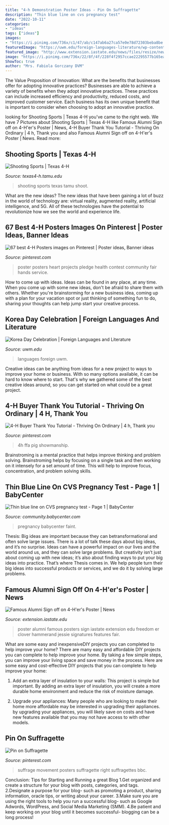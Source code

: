 ```yaml
---
title: "4-h Demonstration Poster Ideas - Pin On Suffragette"
description: "Thin blue line on cvs pregnancy test"
date: "2022-10-11"
categories:
- "ideas"
tags: ["ideas"]
images:
- "https://i.pinimg.com/736x/c1/47/ab/c147ab6a27ca57e0e78d72303beba8be.jpg"
featuredImage: "https://uwm.edu/foreign-languages-literature/wp-content/uploads/sites/185/2014/11/UWM-Korea-Day-Poster-Final.jpg"
featured_image: "http://www.extension.iastate.edu/news/files/resize/news/images/4Hfreedom-400x779.jpg"
image: "https://i.pinimg.com/736x/22/8f/4f/228f4f2957ccae22295577b165ea671f.jpg"
ShowToc: true
author: "Mrs. Fabiola Gorczany DVM"
---
```



The Value Proposition of Innovation: What are the benefits that businesses offer for adopting innovative practices?
Businesses are able to achieve a variety of benefits when they adopt innovative practices. These practices can include increased efficiency and productivity, reduced costs, and improved customer service. Each business has its own unique benefit that is important to consider when choosing to adopt an innovative practice.

	

		
looking for Shooting Sports | Texas 4-H you've came to the right web. We have 7 Pictures about Shooting Sports | Texas 4-H like Famous Alumni Sign off on 4-H&#039;er&#039;s Poster | News, 4-H Buyer Thank You Tutorial - Thriving On Ordinary | 4 h, Thank you and also Famous Alumni Sign off on 4-H&#039;er&#039;s Poster | News. Read more:
		
    
## Shooting Sports | Texas 4-H

<img loading=lazy src="https://texas4-h.tamu.edu/wp-content/uploads/2015/09/Muzzleloaders_156-1024x680.jpg" onerror="this.onerror=null;this.src='https://tse4.mm.bing.net/th?id=OIP.v2I8IgXC8Njh8A4XT_AQowHaE6&amp;pid=15.1';" alt="Shooting Sports | Texas 4-H">

_Source: texas4-h.tamu.edu_

>shooting sports texas tamu shoot. 

	

What are the new ideas?
The new ideas that have been gaining a lot of buzz in the world of technology are: virtual reality, augmented reality, artificial intelligence, and 5G. All of these technologies have the potential to revolutionize how we see the world and experience life.

    
## 67 Best 4-H Posters Images On Pinterest | Poster Ideas, Banner Ideas

<img loading=lazy src="https://i.pinimg.com/736x/8d/95/b6/8d95b6fcb98b09f8147462115032b4d1--community-building-info-board.jpg" onerror="this.onerror=null;this.src='https://tse2.mm.bing.net/th?id=OIP.ugkru10wNayhnyrJ5QHhSAHaJ3&amp;pid=15.1';" alt="67 best 4-H Posters images on Pinterest | Poster ideas, Banner ideas">

_Source: pinterest.com_

>poster posters heart projects pledge health contest community fair hands service. 

	

How to come up with ideas.
Ideas can be found in any place, at any time. When you come up with some new ideas, don't be afraid to share them with others. Whether you're brainstorming for a new business idea, coming up with a plan for your vacation spot or just thinking of something fun to do, sharing your thoughts can help jump start your creative process.

    
## Korea Day Celebration | Foreign Languages And Literature

<img loading=lazy src="https://uwm.edu/foreign-languages-literature/wp-content/uploads/sites/185/2014/11/UWM-Korea-Day-Poster-Final.jpg" onerror="this.onerror=null;this.src='https://tse2.mm.bing.net/th?id=OIP.RP2oq4ajIfCXAMhPjoSvTgHaLH&amp;pid=15.1';" alt="Korea Day Celebration | Foreign Languages and Literature">

_Source: uwm.edu_

>languages foreign uwm. 

	

Creative ideas can be anything from ideas for a new project to ways to improve your home or business. With so many options available, it can be hard to know where to start. That's why we gathered some of the best creative ideas around, so you can get started on what could be a great project.

    
## 4-H Buyer Thank You Tutorial - Thriving On Ordinary | 4 H, Thank You

<img loading=lazy src="https://i.pinimg.com/736x/c1/47/ab/c147ab6a27ca57e0e78d72303beba8be.jpg" onerror="this.onerror=null;this.src='https://tse3.mm.bing.net/th?id=OIP.wv7uqgx-VWLKydyUMsaosQHaLH&amp;pid=15.1';" alt="4-H Buyer Thank You Tutorial - Thriving On Ordinary | 4 h, Thank you">

_Source: pinterest.com_

>4h ffa pig showmanship. 

	

Brainstroming is a mental practice that helps improve thinking and problem solving. Brainstroming helps by focusing on a single task and then working on it intensely for a set amount of time. This will help to improve focus, concentration, and problem solving skills.

    
## Thin Blue Line On CVS Pregnancy Test - Page 1 | BabyCenter

<img loading=lazy src="https://imageserve.babycenter.com/28/000/457/JjljMSj7GS4EgBYFHXWOqynfMFPM140z_lg.jpg" onerror="this.onerror=null;this.src='https://tse1.mm.bing.net/th?id=OIP.zqT1qUqrgvpjcfutXPP-RAAAAA&amp;pid=15.1';" alt="Thin blue line on CVS pregnancy test - Page 1 | BabyCenter">

_Source: community.babycenter.com_

>pregnancy babycenter faint. 

	

Thesis: Big ideas are important because they can betransformational and often solve large issues.
There is a lot of talk these days about big ideas, and it’s no surprise. Ideas can have a powerful impact on our lives and the world around us, and they can solve large problems. But creativity isn’t just about coming up with new ideas; it’s also about finding ways to put your big ideas into practice. That’s where Thesis comes in. We help people turn their big ideas into successful products or services, and we do it by solving large problems.

    
## Famous Alumni Sign Off On 4-H&#039;er&#039;s Poster | News

<img loading=lazy src="http://www.extension.iastate.edu/news/files/resize/news/images/4Hfreedom-400x779.jpg" onerror="this.onerror=null;this.src='https://tse3.mm.bing.net/th?id=OIP.RMU0K21X9827b0nlOMUdHAAAAA&amp;pid=15.1';" alt="Famous Alumni Sign off on 4-H&#039;er&#039;s Poster | News">

_Source: extension.iastate.edu_

>poster alumni famous posters sign iastate extension edu freedom er clover hammerand jessie signatures features fair. 

	

What are some easy and inexpensiveDIY projects you can completed to help improve your home?
There are many easy and affordable DIY projects you can complete to help improve your home. By taking a few simple steps, you can improve your living space and save money in the process. Here are some easy and cost-effective DIY projects that you can complete to help improve your home: 
1. Add an extra layer of insulation to your walls: This project is simple but important. By adding an extra layer of insulation, you will create a more durable home environment and reduce the risk of moisture damage. 

2. Upgrade your appliances: Many people who are looking to make their home more affordable may be interested in upgrading their appliances. by upgrading your appliances, you will likely save on costs and have new features available that you may not have access to with other models. 


    
## Pin On Suffragette

<img loading=lazy src="https://i.pinimg.com/736x/22/8f/4f/228f4f2957ccae22295577b165ea671f.jpg" onerror="this.onerror=null;this.src='https://tse4.mm.bing.net/th?id=OIP.noZ3KgH06-jawfCQ1GtyOAHaK1&amp;pid=15.1';" alt="Pin on Suffragette">

_Source: pinterest.com_

>suffrage movement posters suffragette right suffragettes bbc. 

	

Conclusion: Tips for Starting and Running a great Blog
1.Get organized and create a structure for your blog with posts, categories, and tags.
2.Designate a purpose for your blog- such as promoting a product, sharing information, oracle tips, or writing about your career. 
3.Make sure you are using the right tools to help you run a successful blog- such as Google Adwords, WordPress, and Social Media Marketing (SMM). 
4.Be patient and keep working on your blog until it becomes successful- blogging can be a long process!

